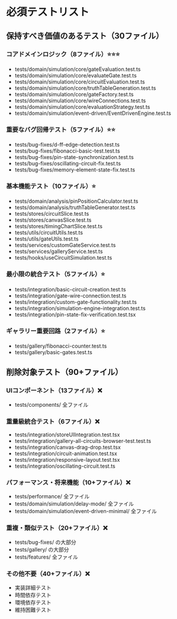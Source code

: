 # 必須テストリスト

## 保持すべき価値のあるテスト（30ファイル）

### コアドメインロジック（8ファイル）⭐⭐⭐
- tests/domain/simulation/core/gateEvaluation.test.ts
- tests/domain/simulation/core/evaluateGate.test.ts  
- tests/domain/simulation/core/circuitEvaluation.test.ts
- tests/domain/simulation/core/truthTableGeneration.test.ts
- tests/domain/simulation/core/gateFactory.test.ts
- tests/domain/simulation/core/wireConnections.test.ts
- tests/domain/simulation/core/evaluationStrategy.test.ts
- tests/domain/simulation/event-driven/EventDrivenEngine.test.ts

### 重要なバグ回帰テスト（5ファイル）⭐⭐
- tests/bug-fixes/d-ff-edge-detection.test.ts
- tests/bug-fixes/fibonacci-basic-test.test.ts
- tests/bug-fixes/pin-state-synchronization.test.ts
- tests/bug-fixes/oscillating-circuit-fix.test.ts
- tests/bug-fixes/memory-element-state-fix.test.ts

### 基本機能テスト（10ファイル）⭐
- tests/domain/analysis/pinPositionCalculator.test.ts
- tests/domain/analysis/truthTableGenerator.test.ts
- tests/stores/circuitSlice.test.ts
- tests/stores/canvasSlice.test.ts
- tests/stores/timingChartSlice.test.ts
- tests/utils/circuitUtils.test.ts
- tests/utils/gateUtils.test.ts
- tests/services/customGateService.test.ts
- tests/services/galleryService.test.ts
- tests/hooks/useCircuitSimulation.test.ts

### 最小限の統合テスト（5ファイル）⭐
- tests/integration/basic-circuit-creation.test.ts
- tests/integration/gate-wire-connection.test.ts
- tests/integration/custom-gate-functionality.test.ts
- tests/integration/simulation-engine-integration.test.ts
- tests/integration/pin-state-fix-verification.test.tsx

### ギャラリー重要回路（2ファイル）⭐
- tests/gallery/fibonacci-counter.test.ts
- tests/gallery/basic-gates.test.ts

## 削除対象テスト（90+ファイル）

### UIコンポーネント（13ファイル）❌
- tests/components/ 全ファイル

### 重量級統合テスト（6ファイル）❌  
- tests/integration/storeUIIntegration.test.tsx
- tests/integration/gallery-all-circuits-browser-test.test.ts
- tests/integration/canvas-drag-drop.test.tsx
- tests/integration/circuit-animation.test.tsx
- tests/integration/responsive-layout.test.tsx
- tests/integration/oscillating-circuit.test.ts

### パフォーマンス・将来機能（10+ファイル）❌
- tests/performance/ 全ファイル
- tests/domain/simulation/delay-mode/ 全ファイル
- tests/domain/simulation/event-driven-minimal/ 全ファイル

### 重複・類似テスト（20+ファイル）❌
- tests/bug-fixes/ の大部分
- tests/gallery/ の大部分
- tests/features/ 全ファイル

### その他不要（40+ファイル）❌
- 実装詳細テスト
- 時間依存テスト
- 環境依存テスト
- 維持困難テスト